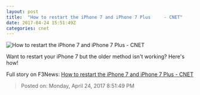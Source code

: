 ```yaml
---
layout: post
title:  "How to restart the iPhone 7 and iPhone 7 Plus     - CNET"
date: 2017-04-24 15:51:49Z
categories: cnet
---
```


![How to restart the iPhone 7 and iPhone 7 Plus     - CNET](https://cnet2.cbsistatic.com/img/bL37fYkDTbo_7ueAUyDHVviPMA8=/670x503/2017/04/24/fd556600-b188-408f-a652-c1aca4f2d068/iphone-7-plus-home-button.jpg)

Want to restart your iPhone 7 but the older method isn't working? Here's how!


Full story on F3News: [How to restart the iPhone 7 and iPhone 7 Plus     - CNET](http://www.f3nws.com/n/uHt4NG)

> Posted on: Monday, April 24, 2017 8:51:49 PM
